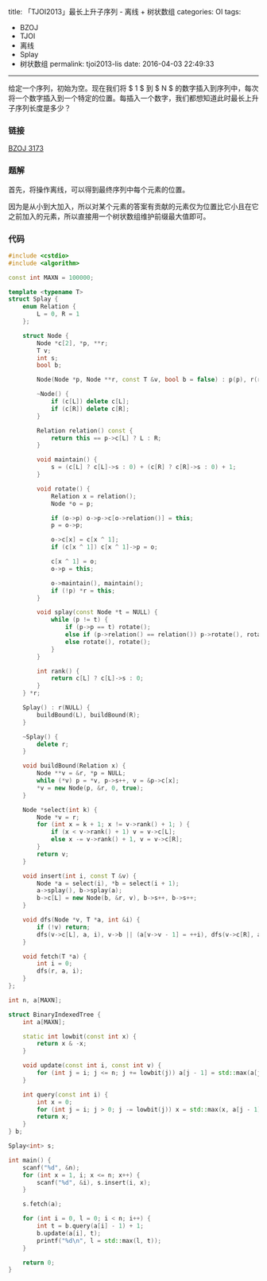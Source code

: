 title: 「TJOI2013」最长上升子序列 - 离线 + 树状数组
categories: OI
tags: 
  - BZOJ
  - TJOI
  - 离线
  - Splay
  - 树状数组
permalink: tjoi2013-lis
date: 2016-04-03 22:49:33
---

给定一个序列，初始为空。现在我们将 $ 1 $ 到 $ N $ 的数字插入到序列中，每次将一个数字插入到一个特定的位置。每插入一个数字，我们都想知道此时最长上升子序列长度是多少？

<!-- more -->

### 链接
[BZOJ 3173](http://www.lydsy.com/JudgeOnline/problem.php?id=3173)

### 题解
首先，将操作离线，可以得到最终序列中每个元素的位置。

因为是从小到大加入，所以对某个元素的答案有贡献的元素仅为位置比它小且在它之前加入的元素，所以直接用一个树状数组维护前缀最大值即可。

### 代码
```c++
#include <cstdio>
#include <algorithm>

const int MAXN = 100000;

template <typename T>
struct Splay {
	enum Relation {
		L = 0, R = 1
	};

	struct Node {
		Node *c[2], *p, **r;
		T v;
		int s;
		bool b;

		Node(Node *p, Node **r, const T &v, bool b = false) : p(p), r(r), v(v), s(1), b(b) {}

		~Node() {
			if (c[L]) delete c[L];
			if (c[R]) delete c[R];
		}

		Relation relation() const {
			return this == p->c[L] ? L : R;
		}

		void maintain() {
			s = (c[L] ? c[L]->s : 0) + (c[R] ? c[R]->s : 0) + 1;
		}

		void rotate() {
			Relation x = relation();
			Node *o = p;

			if (o->p) o->p->c[o->relation()] = this;
			p = o->p;

			o->c[x] = c[x ^ 1];
			if (c[x ^ 1]) c[x ^ 1]->p = o;

			c[x ^ 1] = o;
			o->p = this;

			o->maintain(), maintain();
			if (!p) *r = this;
		}

		void splay(const Node *t = NULL) {
			while (p != t) {
				if (p->p == t) rotate();
				else if (p->relation() == relation()) p->rotate(), rotate();
				else rotate(), rotate();
			}
		}

		int rank() {
			return c[L] ? c[L]->s : 0;
		}
	} *r;

	Splay() : r(NULL) {
		buildBound(L), buildBound(R);
	}

	~Splay() {
		delete r;
	}

	void buildBound(Relation x) {
		Node **v = &r, *p = NULL;
		while (*v) p = *v, p->s++, v = &p->c[x];
		*v = new Node(p, &r, 0, true);
	}

	Node *select(int k) {
		Node *v = r;
		for (int x = k + 1; x != v->rank() + 1; ) {
			if (x < v->rank() + 1) v = v->c[L];
			else x -= v->rank() + 1, v = v->c[R];
		}
		return v;
	}

	void insert(int i, const T &v) {
		Node *a = select(i), *b = select(i + 1);
		a->splay(), b->splay(a);
		b->c[L] = new Node(b, &r, v), b->s++, b->s++;
	}

	void dfs(Node *v, T *a, int &i) {
		if (!v) return;
		dfs(v->c[L], a, i), v->b || (a[v->v - 1] = ++i), dfs(v->c[R], a, i);
	}

	void fetch(T *a) {
		int i = 0;
		dfs(r, a, i);
	}
};

int n, a[MAXN];

struct BinaryIndexedTree {
	int a[MAXN];

	static int lowbit(const int x) {
		return x & -x;
	}

	void update(const int i, const int v) {
		for (int j = i; j <= n; j += lowbit(j)) a[j - 1] = std::max(a[j - 1], v);
	}

	int query(const int i) {
		int x = 0;
		for (int j = i; j > 0; j -= lowbit(j)) x = std::max(x, a[j - 1]);
		return x;
	}
} b;

Splay<int> s;

int main() {
	scanf("%d", &n);
	for (int x = 1, i; x <= n; x++) {
		scanf("%d", &i), s.insert(i, x);
	}

	s.fetch(a);

	for (int i = 0, l = 0; i < n; i++) {
		int t = b.query(a[i] - 1) + 1;
		b.update(a[i], t);
		printf("%d\n", l = std::max(l, t));
	}

	return 0;
}
```

